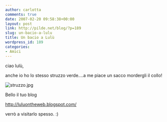 ```yaml
---
author: carlotta
comments: true
date: 2007-02-20 09:58:38+00:00
layout: post
link: http://pilde.net/blog/?p=189
slug: un-bacio-a-lulu
title: Un bacio a Lulù
wordpress_id: 189
categories:
- Amici
---
```


ciao lulù,

anche io ho lo stesso struzzo verde....a me piace un sacco mordergli il collo!

![struzzo.jpg]({{baseurl}}/uploads/2007/02/struzzo.jpg)



Bello il tuo blog

http://luluontheweb.blogspot.com/

verrò a visitarlo spesso. :)




